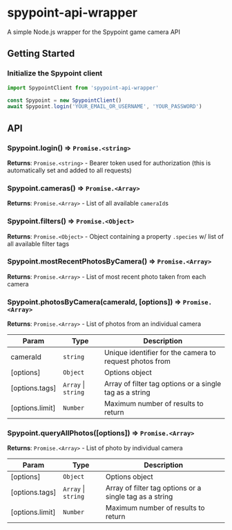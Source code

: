 # spypoint-api-wrapper
A simple Node.js wrapper for the Spypoint game camera API

## Getting Started

### Initialize the Spypoint client

```js
import SpypointClient from 'spypoint-api-wrapper'

const Spypoint = new SpypointClient()
await Spypoint.login('YOUR_EMAIL_OR_USERNAME', 'YOUR_PASSWORD')
```

## API

<a name="Spypoint.login()"></a>

### Spypoint.login() ⇒ <code>Promise.&lt;string&gt;</code>

**Returns**: <code>Promise.&lt;string&gt;</code> - Bearer token used for authorization (this is automatically set and added to all requests)

<a name="Spypoint.cameras()"></a>

### Spypoint.cameras() ⇒ <code>Promise.&lt;Array&gt;</code>

**Returns**: <code>Promise.&lt;Array&gt;</code> - List of all available `cameraId`s

<a name="Spypoint.filters"></a>

### Spypoint.filters() ⇒ <code>Promise.&lt;Object&gt;</code>

**Returns**: <code>Promise.&lt;Object&gt;</code> - Object containing a property `.species` w/ list of all available filter tags

<a name="Spypoint.mostRecentPhotosByCamera"></a>

### Spypoint.mostRecentPhotosByCamera() ⇒ <code>Promise.&lt;Array&gt;</code>

**Returns**: <code>Promise.&lt;Array&gt;</code> - List of most recent photo taken from each camera

<a name="Spypoint.photosByCamera"></a>

### Spypoint.photosByCamera(cameraId, [options]) ⇒ <code>Promise.&lt;Array&gt;</code>

**Returns**: <code>Promise.&lt;Array&gt;</code> - List of photos from an individual camera 

| Param | Type | Description |
| --- | --- | --- |
| cameraId | <code>string</code> | Unique identifier for the camera to request photos from
| [options] | <code>Object</code> | Options object |
| [options.tags] | <code>Array</code> \| <code>string</code> | Array of filter tag options or a single tag as a string |
| [options.limit] | <code>Number</code> | Maximum number of results to return |

<a name="Spypoint.queryAllPhotos"></a>

### Spypoint.queryAllPhotos([options]) ⇒ <code>Promise.&lt;Array&gt;</code>

**Returns**: <code>Promise.&lt;Array&gt;</code> - List of photo by individual camera 

| Param | Type | Description |
| --- | --- | --- |
| [options] | <code>Object</code> | Options object |
| [options.tags] | <code>Array</code> \| <code>string</code> | Array of filter tag options or a single tag as a string |
| [options.limit] | <code>Number</code> | Maximum number of results to return |